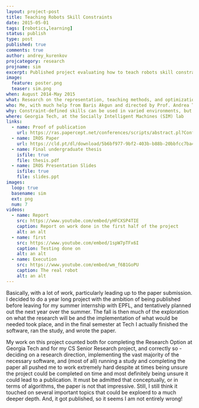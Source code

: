 ```yaml
---
layout: project-post
title: Teaching Robots Skill Constraints
date: 2015-05-01
tags: [robotics,learning]
status: publish
type: post
published: true
comments: true
author: andrey_kurenkov
projcategory: research
projname: sim
excerpt: Published project evaluating how to teach robots skill constraints
image:
  feature: poster.png
  teaser: sim.png
when: August 2014-May 2015
what: Research on the representation, teaching methods, and optimization of robust skills that are defined by constraints 
who: Me, with much help from Baris Akgun and directed by Prof. Andrea Thomaz
why: Constraint-defined skills can be used in varied environments, but it is not obvious how non-roboticists can teach such skills to robots
where: Georgia Tech, at the Socially Intelligent Machines (SIM) lab
links:
  - name: Proof of publication
    url: https://ras.papercept.net/conferences/scripts/abstract.pl?ConfID=103&Number=2030
  - name: IROS Paper
    url: https://cld.pt/dl/download/5b6bf977-9bf2-403b-b88b-20bbfcc7ba4c/MyPapers08/pyc1284836692.pdf
  - name: Final undergraduate thesis
    isfile: true
    file: thesis.pdf
  - name: IROS Presentation Slides
    isfile: true
    file: slides.ppt
images:
  loop: true
  basename: sim
  ext: png
  num: 7
videos:
  - name: Report
    src: https://www.youtube.com/embed/yHFCXSP4TIE
    caption: Report on work done in the first half of the project
    alt: an alt
  - name: first
    src: https://www.youtube.com/embed/1spW7pTFx6I
    caption: Testing done on 
    alt: an alt
  - name: Execution
    src: https://www.youtube.com/embed/wm_f6B1GoPU
    caption: The real robot
    alt: an alt
---
```

Basically, with a lot of work, particularly leading up to the paper submission. I decided to do a year long project with the ambition of being published before leaving for my summer internship with EPFL, and tentatively planned out the next year over the summer. The fall is then much of the exploration on what the research will be and the implementation of what would be needed took place, and in the final semester at Tech I actually finished the software, ran the study, and wrote the paper. 

My work on this project counted both for completing the Research Option at Georgia Tech and for my CS Senior Research project, and correctly so - deciding on a research direction, implementing the vast majority of the necessary software, and (most of all) running a study and completing the paper all pushed me to work extremely hard despite at times being unsure the project could be completed on time and most definitely being unsure it could lead to a publication. It must be admitted that conceptually, or in terms of algorithms, the paper is not that impressive. Still, I still think it touched on several important topics that could be exploerd to a much deeper depth. And, it got published, so it seems I am not entirely wrong! 
